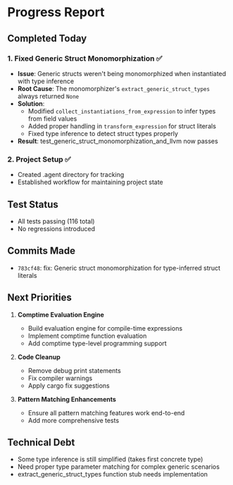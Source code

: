 # Progress Report

## Completed Today

### 1. Fixed Generic Struct Monomorphization ✅
- **Issue**: Generic structs weren't being monomorphized when instantiated with type inference
- **Root Cause**: The monomorphizer's `extract_generic_struct_types` always returned `None`
- **Solution**: 
  - Modified `collect_instantiations_from_expression` to infer types from field values
  - Added proper handling in `transform_expression` for struct literals
  - Fixed type inference to detect struct types properly
- **Result**: test_generic_struct_monomorphization_and_llvm now passes

### 2. Project Setup ✅
- Created .agent directory for tracking
- Established workflow for maintaining project state

## Test Status
- All tests passing (116 total)
- No regressions introduced

## Commits Made
- `783cf48`: fix: Generic struct monomorphization for type-inferred struct literals

## Next Priorities

1. **Comptime Evaluation Engine**
   - Build evaluation engine for compile-time expressions
   - Implement comptime function evaluation
   - Add comptime type-level programming support

2. **Code Cleanup**
   - Remove debug print statements
   - Fix compiler warnings
   - Apply cargo fix suggestions

3. **Pattern Matching Enhancements**
   - Ensure all pattern matching features work end-to-end
   - Add more comprehensive tests

## Technical Debt
- Some type inference is still simplified (takes first concrete type)
- Need proper type parameter matching for complex generic scenarios
- extract_generic_struct_types function stub needs implementation